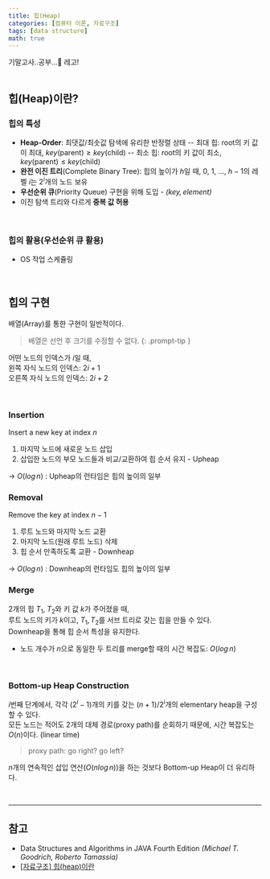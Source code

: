 ```yaml
---
title: 힙(Heap)
categories: [컴퓨터 이론, 자료구조]
tags: [data structure]
math: true
---
```


기말고사..공부...🫠 레고!\
<br>
## 힙(Heap)이란?
### 힙의 특성
* **Heap-Order**: 최댓값/최솟값 탐색에 유리한 반정렬 상태
-- 최대 힙: root의 키 값이 최대, $key$(parent)${\geq}key$(child)
-- 최소 힙: root의 키 값이 최소, $key$(parent)${\leq}key$(child)
* **완전 이진 트리**(Complete Binary Tree): 힙의 높이가 $h$일 때, 0, 1, ..., $h-1$의 레벨 $i$는 $2^i$개의 노드 보유
* **우선순위 큐**(Priority Queue) 구현을 위해 도입 - *$(key, element)$*
*  이진 탐색 트리와 다르게 **중복 값 허용**

<br>

### 힙의 활용(우선순위 큐 활용)
- OS 작업 스케쥴링

<br>

## 힙의 구현
배열(Array)를 통한 구현이 일반적이다.
> 배열은 선언 후 크기를 수정할 수 없다.
{: .prompt-tip }

어떤 노드의 인덱스가 $i$일 때,\
왼쪽 자식 노드의 인덱스: $2i+1$\
오른쪽 자식 노드의 인덱스: $2i+2$

<br>


### Insertion 
Insert a new key at index $n$
1. 마지막 노드에 새로운 노드 삽입
2. 삽입한 노드의 부모 노드들과 비교/교환하여 힙 순서 유지 - Upheap

→ $O(log\,n)$ : Upheap의 런타임은 힙의 높이의 일부
<br>

### Removal
Remove the key at index $n-1$
1. 루트 노드와 마지막 노드 교환
2. 마지막 노드(원래 루트 노드) 삭제
3. 힙 순서 만족하도록 교환 - Downheap

→ $O(log\,n)$ : Downheap의 런타임도 힙의 높이의 일부
<br>

### Merge
2개의 힙 $T_1$, $T_2$와 키 값 $k$가 주어졌을 때,\
루트 노드의 키가 $k$이고, $T_1, T_2$를 서브 트리로 갖는 힙을 만들 수 있다.\
Downheap을 통해 힙 순서 특성을 유지한다.
- 노드 개수가 $n$으로 동일한 두 트리를 merge할 때의 시간 복잡도: $O(log\,n)$
<br>

### Bottom-up Heap Construction
$i$번째 단계에서, 각각 ($2^i-1$)개의 키를 갖는 $(n+1)/2^i$개의 elementary heap을 구성할 수 있다.\
모든 노드는 적어도 2개의 대체 경로(proxy path)를 순회하기 때문에, 시간 복잡도는 $O(n)$이다. (linear time)
> proxy path: go right? go left?

$n$개의 연속적인 삽입 연산($O(nlog\,n)$)을 하는 것보다 Bottom-up Heap이 더 유리하다.

<br>

---
## 참고
* Data Structures and Algorithms in JAVA Fourth Edition *(Michael T. Goodrich, Roberto Tamassia)*
* [[자료구조] 힙(heap)이란](https://gmlwjd9405.github.io/2018/05/10/data-structure-heap.html)

